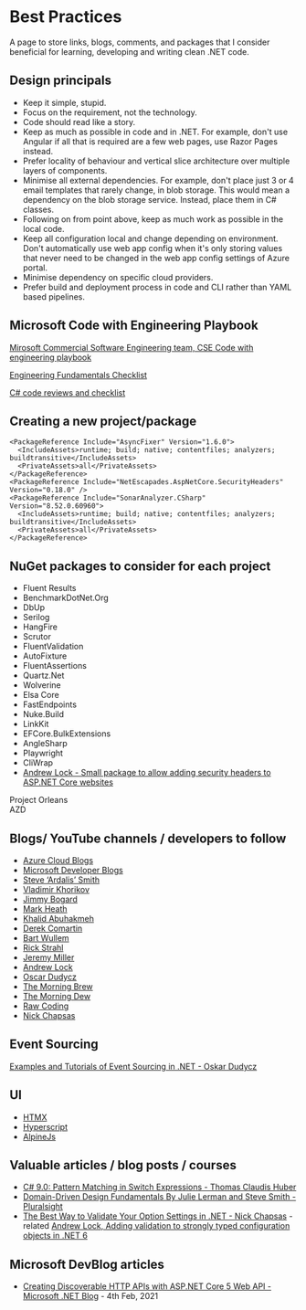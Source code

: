 
# Best Practices

A page to store links, blogs, comments, and packages that I consider beneficial for learning, developing and writing clean .NET code.

## Design principals

- Keep it simple, stupid.
- Focus on the requirement, not the technology.
- Code should read like a story.
- Keep as much as possible in code and in .NET. For example, don't use Angular if all that is required are a few web pages, use Razor Pages instead.
- Prefer locality of behaviour and vertical slice architecture over multiple layers of components.
- Minimise all external dependencies. For example, don't place just 3 or 4 email templates that rarely change, in blob storage. This would mean a dependency on the blob storage service. Instead, place them in C# classes.
- Following on from point above, keep as much work as possible in the local code.
- Keep all configuration local and change depending on environment. Don't automatically use web app config when it's only storing values that never need to be changed in the web app config settings of Azure portal.
- Minimise dependency on specific cloud providers.
- Prefer build and deployment process in code and CLI rather than YAML based pipelines.

## Microsoft Code with Engineering Playbook

[Mirosoft Commercial Software Engineering team, CSE Code with engineering playbook](https://microsoft.github.io/code-with-engineering-playbook)

[Engineering Fundamentals Checklist](https://microsoft.github.io/code-with-engineering-playbook/ENG-FUNDAMENTALS-CHECKLIST/)

[C# code reviews and checklist](https://microsoft.github.io/code-with-engineering-playbook/code-reviews/recipes/csharp/)

## Creating a new project/package

```
<PackageReference Include="AsyncFixer" Version="1.6.0">
  <IncludeAssets>runtime; build; native; contentfiles; analyzers; buildtransitive</IncludeAssets>
  <PrivateAssets>all</PrivateAssets>
</PackageReference>  
<PackageReference Include="NetEscapades.AspNetCore.SecurityHeaders" Version="0.18.0" />  
<PackageReference Include="SonarAnalyzer.CSharp" Version="8.52.0.60960">
  <IncludeAssets>runtime; build; native; contentfiles; analyzers; buildtransitive</IncludeAssets>
  <PrivateAssets>all</PrivateAssets>
</PackageReference>
  ```

## NuGet packages to consider for each project

- Fluent Results  
- BenchmarkDotNet.Org  
- DbUp  
- Serilog  
- HangFire  
- Scrutor  
- FluentValidation  
- AutoFixture  
- FluentAssertions  
- Quartz.Net  
- Wolverine  
- Elsa Core  
- FastEndpoints  
- Nuke.Build  
- LinkKit  
- EFCore.BulkExtensions  
- AngleSharp  
- Playwright
- CliWrap
- [Andrew Lock - Small package to allow adding security headers to ASP.NET Core websites](https://github.com/andrewlock/NetEscapades.AspNetCore.SecurityHeaders)  

Project Orleans  
AZD  

## Blogs/ YouTube channels / developers to follow
- [Azure Cloud Blogs](https://cloudblogs.microsoft.com)  
- [Microsoft Developer Blogs](https://devblogs.microsoft.com)  
- [Steve ‘Ardalis’ Smith](https://ardalis.com)  
- [Vladimir Khorikov](https://enterprisecraftsmanship.com)  
- [Jimmy Bogard](https://jimmybogard.com)  
- [Mark Heath](https://markheath.net)  
- [Khalid Abuhakmeh](https://khalidabuhakmeh.com)  
- [Derek Comartin](https://codeopinion.com)  
- [Bart Wullem](https://bartwullems.blogspot.com)  
- [Rick Strahl](https://weblog.west-wind.com)  
- [Jeremy Miller](https://jeremydmiller.com)  
- [Andrew Lock](https://andrewlock.net)  
- [Oscar Dudycz](https://event-driven.io/en)  
- [The Morning Brew](https://cwa.me.uk)  
- [The Morning Dew](https://alvinashcraft.com)  
- [Raw Coding](https://www.youtube.com/@RawCoding)  
- [Nick Chapsas](https://www.youtube.com/@nickchapsas)  

## Event Sourcing

[Examples and Tutorials of Event Sourcing in .NET - Oskar Dudycz](https://github.com/oskardudycz/EventSourcing.NetCore)

## UI

- [HTMX](https://htmx.org)
- [Hyperscript](https://hyperscript.org)
- [AlpineJs](https://alpinejs.dev)  

## Valuable articles / blog posts / courses

- [C# 9.0: Pattern Matching in Switch Expressions - Thomas Claudis Huber](https://www.thomasclaudiushuber.com/2021/02/25/c-9-0-pattern-matching-in-switch-expressions/)
- [Domain-Driven Design Fundamentals By Julie Lerman and Steve Smith - Pluralsight](https://app.pluralsight.com/course-player?clipId=2a61567d-77cd-4b9c-9c8b-8a942cf4abb8)
- [The Best Way to Validate Your Option Settings in .NET - Nick Chapsas](https://www.youtube.com/watch?v=jblRYDMTtvg) - related [Andrew Lock, Adding validation to strongly typed configuration objects in .NET 6](https://andrewlock.net/adding-validation-to-strongly-typed-configuration-objects-in-dotnet-6/)

## Microsoft DevBlog articles

- [Creating Discoverable HTTP APIs with ASP.NET Core 5 Web API - Microsoft .NET Blog](https://devblogs.microsoft.com/dotnet/creating-discoverable-http-apis-with-asp-net-core-5-web-api/) - 4th Feb, 2021  





 
    
